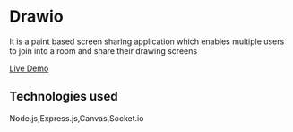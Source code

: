 <h1>Drawio </h1>

<p>It is a paint based screen sharing application which enables multiple users to join into a room and share their drawing screens</p>

<a href = "http://drawio-sbkumar.rhcloud.com/">Live Demo</a>

<h2>Technologies used</h2>
<p> Node.js,Express.js,Canvas,Socket.io</p>
